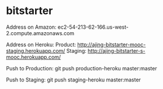 bitstarter
==========

Address on Amazon:
ec2-54-213-62-166.us-west-2.compute.amazonaws.com

Address on Heroku:
Product: http://ajing-bitstarter-mooc-staging.herokuapp.com/
Staging: http://ajing-bitstarter-s-mooc.herokuapp.com/


Push to Production:
git push production-heroku master:master

Push to Staging:
git push staging-heroku master:master
